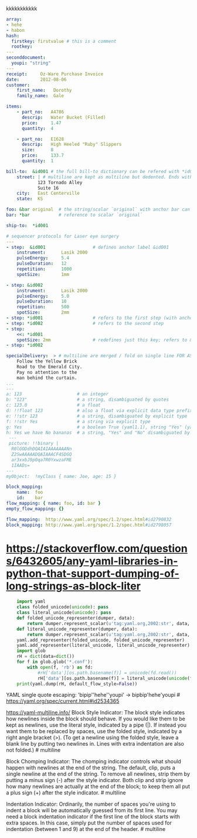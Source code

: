 kkkkkkkkkkk

```yaml
array:
- hehe
- habon
hash:
  firstkey: firstvalue # this is a comment
  rootkey:
---
seconddocument:
  youpi: "string"
---
receipt:     Oz-Ware Purchase Invoice
date:        2012-08-06
customer:
    first_name:   Dorothy
    family_name:  Gale

items:
    - part_no:   A4786
      descrip:   Water Bucket (Filled)
      price:     1.47
      quantity:  4

    - part_no:   E1628
      descrip:   High Heeled "Ruby" Slippers
      size:      8
      price:     133.7
      quantity:  1

bill-to:  &id001 # the full bill-to dictionary can be refered with *id001 anchor reference
    street: | # multiline are kept as multiline but dedented. Ends with new line
            123 Tornado Alley
            Suite 16
    city:   East Centerville
    state:  KS

foo: &bar original  # the string/scalar `original` with anchor bar can be referenced with *bar
bar: *bar           # reference to scalar `original`

ship-to:  *id001

# sequencer protocols for Laser eye surgery
---
- step:  &id001                  # defines anchor label &id001
    instrument:      Lasik 2000
    pulseEnergy:     5.4
    pulseDuration:   12
    repetition:      1000
    spotSize:        1mm

- step: &id002
    instrument:      Lasik 2000
    pulseEnergy:     5.0
    pulseDuration:   10
    repetition:      500
    spotSize:        2mm
- step: *id001                   # refers to the first step (with anchor &id001)
- step: *id002                   # refers to the second step
- step:
    <<: *id001
    spotSize: 2mm                # redefines just this key; refers to &id001 for the rest
- step: *id002

specialDelivery:  > # multiline are merged / fold on single line FOR AS LONG AS INDENT IS SAME . Ends with new line
    Follow the Yellow Brick
    Road to the Emerald City.
    Pay no attention to the
    man behind the curtain.
...
---
a: 123                     # an integer
b: "123"                   # a string, disambiguated by quotes
c: 123.0                   # a float
d: !!float 123             # also a float via explicit data type prefixed by (!!)
e: !!str 123               # a string, disambiguated by explicit type
f: !!str Yes               # a string via explicit type
g: Yes                     # a boolean True (yaml1.1), string "Yes" (yaml1.2)
h: Yes we have No bananas  # a string, "Yes" and "No" disambiguated by context.
 ---
 picture: !!binary |
  R0lGODdhDQAIAIAAAAAAANn
  Z2SwAAAAADQAIAAACF4SDGQ
  ar3xxbJ9p0qa7R0YxwzaFME
  1IAADs=
---
myObject:  !myClass { name: Joe, age: 15 }
```

```yaml
block_mapping:
    name:  foo
    id:    bar
flow_mapping: { name: foo, id: bar }
empty_flow_mapping: {}

flow_mapping:  http://www.yaml.org/spec/1.2/spec.html#id2790832
block_mapping: http://www.yaml.org/spec/1.2/spec.html#id2798057
```


# https://stackoverflow.com/questions/6432605/any-yaml-libraries-in-python-that-support-dumping-of-long-strings-as-block-liter
```python
    import yaml
    class folded_unicode(unicode): pass
    class literal_unicode(unicode): pass
    def folded_unicode_representer(dumper, data):
        return dumper.represent_scalar(u'tag:yaml.org,2002:str', data, style='>')
    def literal_unicode_representer(dumper, data):
        return dumper.represent_scalar(u'tag:yaml.org,2002:str', data, style='|')
    yaml.add_representer(folded_unicode, folded_unicode_representer)
    yaml.add_representer(literal_unicode, literal_unicode_representer)
    import glob
    rH = dict(data=dict())
    for f in glob.glob('*.conf'):
        with open(f, 'rb') as fd:
            #rH['data'][os.path.basename(f)] = unicode(fd.read())
            rH['data'][os.path.basename(f)] = literal_unicode(unicode(fd.read()))
    print(yaml.dump(rH, default_flow_style=False))
```


YAML single quote escaping: 'bipip''hehe''youpi' -> bipbip'hehe'youpi # https://yaml.org/spec/current.html#id2534365


https://yaml-multiline.info/
Block Style Indicator: The block style indicates how newlines inside the block should behave. If you would like them to be kept as newlines, use the literal style, indicated by a pipe (|). If instead you want them to be replaced by spaces, use the folded style, indicated by a right angle bracket (>). (To get a newline using the folded style, leave a blank line by putting two newlines in. Lines with extra indentation are also not folded.) # multiline

Block Chomping Indicator: The chomping indicator controls what should happen with newlines at the end of the string. The default, clip, puts a single newline at the end of the string. To remove all newlines, strip them by putting a minus sign (-) after the style indicator. Both clip and strip ignore how many newlines are actually at the end of the block; to keep them all put a plus sign (+) after the style indicator. # multiline

Indentation Indicator: Ordinarily, the number of spaces you're using to indent a block will be automatically guessed from its first line. You may need a block indentation indicator if the first line of the block starts with extra spaces. In this case, simply put the number of spaces used for indentation (between 1 and 9) at the end of the header. # multiline
